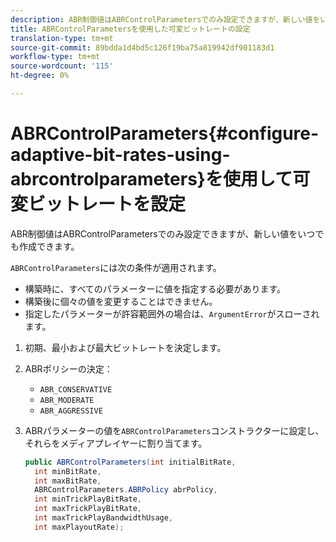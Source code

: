 ```yaml
---
description: ABR制御値はABRControlParametersでのみ設定できますが、新しい値をいつでも作成できます。
title: ABRControlParametersを使用した可変ビットレートの設定
translation-type: tm+mt
source-git-commit: 89bdda1d4bd5c126f19ba75a819942df901183d1
workflow-type: tm+mt
source-wordcount: '115'
ht-degree: 0%

---
```



# ABRControlParameters{#configure-adaptive-bit-rates-using-abrcontrolparameters}を使用して可変ビットレートを設定

ABR制御値はABRControlParametersでのみ設定できますが、新しい値をいつでも作成できます。

`ABRControlParameters`には次の条件が適用されます。

* 構築時に、すべてのパラメーターに値を指定する必要があります。
* 構築後に個々の値を変更することはできません。
* 指定したパラメーターが許容範囲外の場合は、`ArgumentError`がスローされます。

1. 初期、最小および最大ビットレートを決定します。
1. ABRポリシーの決定：

   * `ABR_CONSERVATIVE`
   * `ABR_MODERATE`
   * `ABR_AGGRESSIVE`

1. ABRパラメーターの値を`ABRControlParameters`コンストラクターに設定し、それらをメディアプレイヤーに割り当てます。

   ```java
   public ABRControlParameters(int initialBitRate, 
     int minBitRate, 
     int maxBitRate, 
     ABRControlParameters.ABRPolicy abrPolicy, 
     int minTrickPlayBitRate, 
     int maxTrickPlayBitRate, 
     int maxTrickPlayBandwidthUsage, 
     int maxPlayoutRate);
   ```

